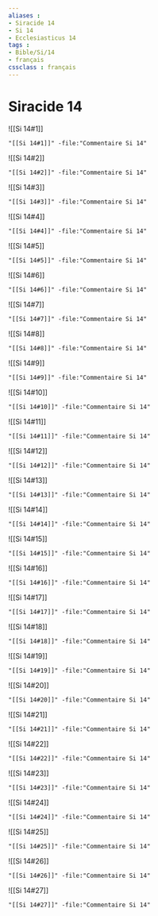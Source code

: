 ```yaml
---
aliases : 
- Siracide 14
- Si 14
- Ecclesiasticus 14
tags : 
- Bible/Si/14
- français
cssclass : français
---
```


# Siracide 14

![[Si 14#1]]

```query
"[[Si 14#1]]" -file:"Commentaire Si 14"
```

![[Si 14#2]]

```query
"[[Si 14#2]]" -file:"Commentaire Si 14"
```

![[Si 14#3]]

```query
"[[Si 14#3]]" -file:"Commentaire Si 14"
```

![[Si 14#4]]

```query
"[[Si 14#4]]" -file:"Commentaire Si 14"
```

![[Si 14#5]]

```query
"[[Si 14#5]]" -file:"Commentaire Si 14"
```

![[Si 14#6]]

```query
"[[Si 14#6]]" -file:"Commentaire Si 14"
```

![[Si 14#7]]

```query
"[[Si 14#7]]" -file:"Commentaire Si 14"
```

![[Si 14#8]]

```query
"[[Si 14#8]]" -file:"Commentaire Si 14"
```

![[Si 14#9]]

```query
"[[Si 14#9]]" -file:"Commentaire Si 14"
```

![[Si 14#10]]

```query
"[[Si 14#10]]" -file:"Commentaire Si 14"
```

![[Si 14#11]]

```query
"[[Si 14#11]]" -file:"Commentaire Si 14"
```

![[Si 14#12]]

```query
"[[Si 14#12]]" -file:"Commentaire Si 14"
```

![[Si 14#13]]

```query
"[[Si 14#13]]" -file:"Commentaire Si 14"
```

![[Si 14#14]]

```query
"[[Si 14#14]]" -file:"Commentaire Si 14"
```

![[Si 14#15]]

```query
"[[Si 14#15]]" -file:"Commentaire Si 14"
```

![[Si 14#16]]

```query
"[[Si 14#16]]" -file:"Commentaire Si 14"
```

![[Si 14#17]]

```query
"[[Si 14#17]]" -file:"Commentaire Si 14"
```

![[Si 14#18]]

```query
"[[Si 14#18]]" -file:"Commentaire Si 14"
```

![[Si 14#19]]

```query
"[[Si 14#19]]" -file:"Commentaire Si 14"
```

![[Si 14#20]]

```query
"[[Si 14#20]]" -file:"Commentaire Si 14"
```

![[Si 14#21]]

```query
"[[Si 14#21]]" -file:"Commentaire Si 14"
```

![[Si 14#22]]

```query
"[[Si 14#22]]" -file:"Commentaire Si 14"
```

![[Si 14#23]]

```query
"[[Si 14#23]]" -file:"Commentaire Si 14"
```

![[Si 14#24]]

```query
"[[Si 14#24]]" -file:"Commentaire Si 14"
```

![[Si 14#25]]

```query
"[[Si 14#25]]" -file:"Commentaire Si 14"
```

![[Si 14#26]]

```query
"[[Si 14#26]]" -file:"Commentaire Si 14"
```

![[Si 14#27]]

```query
"[[Si 14#27]]" -file:"Commentaire Si 14"
```

